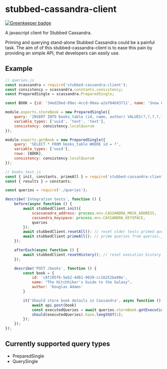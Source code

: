 # stubbed-cassandra-client

[![Greenkeeper badge](https://badges.greenkeeper.io/kobik/stubbed-cassandra-client.svg)](https://greenkeeper.io/)

A javascript client for Stubbed Cassandra.

Priming and querying stand-alone Stubbed Cassandra could be a painful task. The aim of of this stubbed-cassandra-client is to ease this pain by providing an simple API, that developers can easily use.

## Example

```js
// queries.js
const scassandra = require('stubbed-cassandra-client');
const consistency = scassandra.constants.consistency;
const PreparedSingle = scassandra.PreparedSingle;

const BOOK = {id: '34ed29ed-89ec-4ccd-96ea-a2a704b93711', name: 'Snow Crash', author: 'Neal Stephenson'}

module.exports.storeBook = new PreparedSingle({
    query: 'INSERT INTO books_table (id, name, author) VALUES(?,?,?,?,?,?,?,?) USING TTL ?',
    variable_types: ['uuid', 'text', 'text'],
    consistency: consistency.localQuorum
});

module.exports.getBook = new PreparedSingle({
    query: 'SELECT * FROM books_table WHERE id = ?',
    variable_types: ['uuid'],
    rows: [BOOK],
    consistency: consistency.localQuorum
});
```

```js
// books.test.js
const { init, constants, primeAll } = require('stubbed-cassandra-client');
const { results } = constants;

const queries = require('./queries');

describe('Integration tests', function () {
    before(async function () {
        await stubbedClient.init({
            scassanadra_address: process.env.CASSANDRA_MOCK_ADDRESS,
            cassandra_keyspace: process.env.CASSANDRA_KEYSPACE,
            queries
        });
        await stubbedClient.resetAll(); // reset older tests primed queries
        await stubbedClient.primeAll(); // prime queries from queries.js
    });

    afterEach(async function () {
        await stubbedClient.resetHistory(); // reset execution history
    });

    describe('POST /books', function () {
        const book = {
            id: 'c8f195f6-5eb2-4d61-9639-cc16252ba98e',
            name: "The Hitchhiker's Guide to the Galaxy",
            author: 'Douglas Adams'
        }

        it('Should store book details in Cassandra', async function () {
            await api.post(book)
            const executedQueries = await queries.storeBook.getExecutions();
            should(executedQueries).have.lengthOf(1);
        });
    });
});
```

## Currently supported query types

- PreparedSingle
- QuerySingle